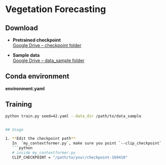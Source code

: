 # Vegetation Forecasting

## Download

- **Pretrained checkpoint**  
  [Google Drive – checkpoint folder](https://drive.google.com/drive/folders/1V4JXgLtGWFQXE4SF7qN5N4vn6-b58kgZ?usp=sharing)

- **Sample data**  
  [Google Drive – data_sample folder](https://drive.google.com/drive/folders/1YKF5ce5w3SfkaVZftg_fDCzIwo88B_2J?usp=sharing)
  
## Conda environment
**environment.yaml**
## Training

```bash
python train.py seed=42.yaml --data_dir /path/to/data_sample


## Usage

1. **Edit the checkpoint path**  
   In  `my_contextformer.py`, make sure you point `--clip_checkpoint`  at the folder or file where you’ve stored your pretrained weights. Example:  
   ```python
   # inside my_contextformer.py
   CLIP_CHECKPOINT = "/path/to/your/checkpoint-169410"
